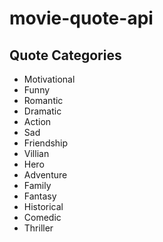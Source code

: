 # movie-quote-api

## Quote Categories
- Motivational
- Funny
- Romantic
- Dramatic
- Action
- Sad
- Friendship
- Villian 
- Hero
- Adventure 
- Family 
- Fantasy 
- Historical 
- Comedic 
- Thriller


